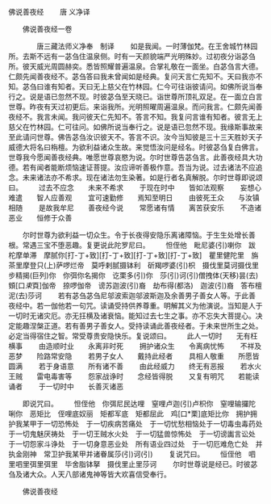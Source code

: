   佛说善夜经
　　唐 义净译




　　佛说善夜经一卷

　　　　唐三藏法师义净奉　制译
　　如是我闻。一时薄伽梵。在王舍城竹林园所。去斯不远有一苾刍住温泉侧。时有一天颜貌端严光明殊妙。过初夜分诣苾刍所。彼天威光周圆赫奕。悉皆照耀普遍温泉。合掌礼敬在一面坐。白苾刍言大德。仁颇先闻善夜经不。苾刍答曰我未曾闻如是经典。复问天言仁先知不。天曰我亦不知。苾刍曰谁有知者。天曰无上慈父在竹林园。仁今可往诣彼请问。如佛所说当奉行之。说是语已忽然不现。时彼苾刍至天晓已。诣世尊所顶礼双足。在一面立白言世尊。昨夜有天过初更后。来诣我所。光明照曜周遍温泉。而问我言。仁颇先闻善夜经不。我言未闻。我问彼天仁先知不。答言不知。我复问言谁有知者。彼言无上慈父在竹林园。仁可往问。如佛所说当奉行之。说是语已忽然不现。我缘斯事故来至此请问世尊。佛告苾刍汝识彼天不。答言不识。汝今当知彼是三十三天胜妙天子威德大将名曰栴檀。为欲利益诸众生故。来觉悟汝问是经名。时彼苾刍复白佛言。世尊我今愿闻善夜经典。唯愿世尊哀愍为说。尔时世尊告苾刍言。此善夜经具大功德。若有闻者能断烦恼速证菩提。汝应谛听善极作意。吾当为说。过去诸法不应追念。未来诸法亦不希求。现在诸法勿生染著。如是行者名真解脱。尔时世尊即说颂曰。
　　过去不应念　　未来不希求
　　于现在时中　　皆如法观察
　　妄想心难遣　　智人应善观
　　宜可速勤修　　焉知至明日
　　由彼死王众　　与汝镇相随
　　是故我牟尼　　善夜经今说
　　常愿诸有情　　离苦获安乐
　　不造诸恶业　　恒修于众善

　　尔时世尊为欲利益一切众生。令于长夜得安隐乐离诸障恼。于生生处增长善根。常遇三宝不堕恶趣。复更说此陀罗尼曰。
　　怛侄他　毗尼婆(引)喇你　跋柁摩单滞　摩腻你[打-丁+致][打-丁+致][打-丁+致][打-丁+致]　瞿里健陀里　旃茶里摩登只(上)萨啰烂帝　莫呼剌腻摄钵利　斫羯啰婆(引)枳　摄伐里莫诃摄伐里　步精揭(巨列)你　你弭你名揭你　讫栗多(引)你　莎(引)诃(引)僧拽体(天移)昙(去)　頞[口*束*頁]伽帝　捺啰伽帝　谤苏迦波(引)裔　劫布得(都洛)　迦波(引)裔　答布檀泥(去)莎诃
　　若有苾刍苾刍尼邬波索迦邬波斯迦及余善男子善女人等。于此善夜经中。若一伽他若一句咒。读诵受持供养尊重。明解其义为他演说。当知是人于一切时无诸灾厄。亦无抂横及诸衰恼。能知过去七生之事。亦不忘失大菩提心。决定能趣涅槃正道。若有善男子善女人。受持读诵此善夜经者。于未来世所生之处。必定当得宿住之智。常受尊贵安隐快乐。复说颂曰。
　　此人一切时　　无有枉横事
　　由造顺时业　　永离非时死
　　拥护诸众生　　令离病忧怖
　　不祥及恶梦　　险路常安隐
　　若男子女人　　戴持此经者
　　具相人敬重　　所愿皆圆满
　　若于身语意　　所有诸不善
　　由此经威力　　终无有恶报
　　若水火王贼　　雷电毒害等
　　怨家战诤时　　念经皆得脱
　　又复有明咒　　若能读诵者
　　于一切时中　　长善灭诸恶

　　即说咒曰。
　　怛侄他　你弭尼民达哩　窒哩卢迦(引)卢枳你　窒哩输攞陀唎你　恶矩比　侄哩底奴丽　矩都军底　矩都屈此　鸡[口*栗]底矩比你　拥护拥护我某甲于一切恐怖处　于一切疾病苦痛处　于一切忧愁相恼处于一切毒虫毒药处　于一切鬼魅厌祷处　于一切王贼水火处　于一切猛兽惊怖处　于一切谤讟言讼处　于一切怨家斗诤处　于一切身意恶业处　所有语业四过处　于一切厄难危亡处　并执金刚神　常卫护我某甲并诸眷属莎(引)诃(引)
　　复说咒曰。
　　恒侄他　呬里呬里弭里弭里　毕舍脂钵拏　摄伐里止里莎诃
　　尔时世尊说是经已。时彼苾刍及诸大众。人天八部诸鬼神等皆大欢喜信受奉行。

　　佛说善夜经


